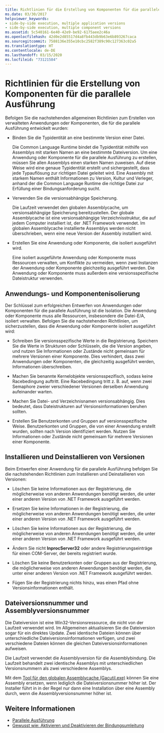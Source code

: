 ```yaml
---
title: Richtlinien für die Erstellung von Komponenten für die parallele Ausführung
ms.date: 03/30/2017
helpviewer_keywords:
- side-by-side execution, multiple application versions
- side-by-side execution, multiple component versions
ms.assetid: 5c540161-6e40-42e9-be92-6175aee2c46a
ms.openlocfilehash: 42d0e2d85517d4a8fb443db9b63e6b893267caca
ms.sourcegitcommit: 7588136e355e10cbc2582f389c90c127363c02a5
ms.translationtype: HT
ms.contentlocale: de-DE
ms.lasthandoff: 03/15/2020
ms.locfileid: "73121584"
---
```

# <a name="guidelines-for-creating-components-for-side-by-side-execution"></a>Richtlinien für die Erstellung von Komponenten für die parallele Ausführung
Befolgen Sie die nachstehenden allgemeinen Richtlinien zum Erstellen von verwalteten Anwendungen oder Komponenten, die für die parallele Ausführung entwickelt wurden:  
  
- Binden Sie die Typidentität an eine bestimmte Version einer Datei.  
  
     Die Common Language Runtime bindet die Typidentität mithilfe von Assemblys mit starken Namen an eine bestimmte Dateiversion. Um eine Anwendung oder Komponente für die parallele Ausführung zu erstellen, müssen Sie allen Assemblys einen starken Namen zuweisen. Auf diese Weise wird eine genaue Typidentität erstellt und sichergestellt, dass jede Typauflösung zur richtigen Datei geleitet wird. Eine Assembly mit starkem Namen enthält Informationen zu Version, Kultur und Verleger, anhand der die Common Language Runtime die richtige Datei zur Erfüllung einer Bindungsanforderung sucht.  
  
- Verwenden Sie die versionsabhängige Speicherung.  
  
     Die Laufzeit verwendet den globalen Assemblycache, um versionsabhängige Speicherung bereitzustellen. Der globale Assemblycache ist eine versionsabhängige Verzeichnisstruktur, die auf jedem Computer installiert ist, der .NET Framework verwendet. Im globalen Assemblycache installierte Assemblys werden nicht überschrieben, wenn eine neue Version der Assembly installiert wird.  
  
- Erstellen Sie eine Anwendung oder Komponente, die isoliert ausgeführt wird.  
  
     Eine isoliert ausgeführte Anwendung oder Komponente muss Ressourcen verwalten, um Konflikte zu vermeiden, wenn zwei Instanzen der Anwendung oder Komponente gleichzeitig ausgeführt werden. Die Anwendung oder Komponente muss außerdem eine versionsspezifische Dateistruktur verwenden.  
  
## <a name="application-and-component-isolation"></a>Anwendungs- und Komponentenisolierung  
 Der Schlüssel zum erfolgreichen Entwerfen von Anwendungen oder Komponenten für die parallele Ausführung ist die Isolation. Die Anwendung oder Komponente muss alle Ressourcen, insbesondere die Datei-E/A, isoliert verwalten. Befolgen Sie die nachstehenden Richtlinien, um sicherzustellen, dass die Anwendung oder Komponente isoliert ausgeführt wird:  
  
- Schreiben Sie versionsspezifische Werte in die Registrierung. Speichern Sie die Werte in Strukturen oder Schlüsseln, die die Version angeben, und nutzen Sie Informationen oder Zustände nicht gemeinsam für mehrere Versionen einer Komponente. Dies verhindert, dass zwei Anwendungen oder Komponenten, die gleichzeitig ausgeführt werden, Informationen überschreiben.  
  
- Machen Sie benannte Kernelobjekte versionsspezifisch, sodass keine Racebedingung auftritt. Eine Racebedingung tritt z. B. auf, wenn zwei Semaphore zweier verschiedener Versionen derselben Anwendung aufeinander warten.  
  
- Machen Sie Datei- und Verzeichnisnamen versionsabhängig. Dies bedeutet, dass Dateistrukturen auf Versionsinformationen beruhen sollten.  
  
- Erstellen Sie Benutzerkonten und Gruppen auf versionsspezifische Weise. Benutzerkonten und Gruppen, die von einer Anwendung erstellt wurden, sollten nach Version identifiziert werden. Nutzen Sie Informationen oder Zustände nicht gemeinsam für mehrere Versionen einer Komponente.  
  
## <a name="installing-and-uninstalling-versions"></a>Installieren und Deinstallieren von Versionen  
 Beim Entwerfen einer Anwendung für die parallele Ausführung befolgen Sie die nachstehenden Richtlinien zum Installieren und Deinstallieren von Versionen:  
  
- Löschen Sie keine Informationen aus der Registrierung, die möglicherweise von anderen Anwendungen benötigt werden, die unter einer anderen Version von .NET Framework ausgeführt werden.  
  
- Ersetzen Sie keine Informationen in der Registrierung, die möglicherweise von anderen Anwendungen benötigt werden, die unter einer anderen Version von .NET Framework ausgeführt werden.  
  
- Löschen Sie keine Informationen aus der Registrierung, die möglicherweise von anderen Anwendungen benötigt werden, die unter einer anderen Version von .NET Framework ausgeführt werden.  
  
- Ändern Sie nicht **InprocServer32** oder andere Registrierungseinträge für einen COM-Server, der bereits registriert wurde.  
  
- Löschen Sie keine Benutzerkonten oder Gruppen aus der Registrierung, die möglicherweise von anderen Anwendungen benötigt werden, die unter einer anderen Version von .NET Framework ausgeführt werden.  
  
- Fügen Sie der Registrierung nichts hinzu, was einen Pfad ohne Versionsinformationen enthält.  
  
## <a name="file-version-number-and-assembly-version-number"></a>Dateiversionsnummer und Assemblyversionsnummer  
 Die Dateiversion ist eine Win32-Versionsressource, die nicht von der Laufzeit verwendet wird. Im Allgemeinen aktualisieren Sie die Dateiversion sogar für ein direktes Update. Zwei identische Dateien können über unterschiedliche Dateiversionsinformationen verfügen, und zwei verschiedene Dateien können die gleichen Dateiversionsinformationen aufweisen.  
  
 Die Laufzeit verwendet die Assemblyversion für die Assemblybindung. Die Laufzeit behandelt zwei identische Assemblys mit unterschiedlichen Versionsnummern als zwei verschiedene Assemblys.  
  
 Mit dem [Tool für den globalen Assemblycache (Gacutil.exe)](../tools/gacutil-exe-gac-tool.md) können Sie eine Assembly ersetzen, wenn lediglich die Dateiversionsnummer höher ist. Der Installer führt in in der Regel nur dann eine Installation über eine Assembly durch, wenn die Assemblyversionsnummer höher ist.  
  
## <a name="see-also"></a>Weitere Informationen

- [Parallele Ausführung](side-by-side-execution.md)
- [Gewusst wie: Aktivieren und Deaktivieren der Bindungsumleitung](../configure-apps/how-to-enable-and-disable-automatic-binding-redirection.md)
